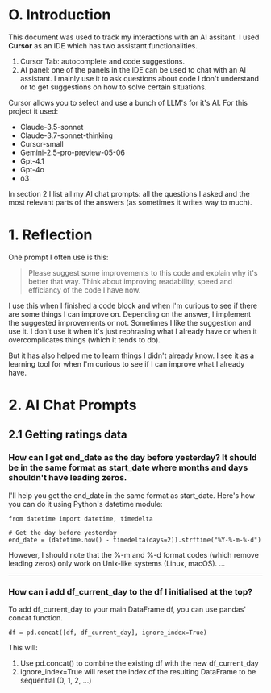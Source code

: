 # O. Introduction
This document was used to track my interactions with an AI assitant. 
I used **Cursor** as an IDE which has two assistant functionalities.

1. Cursor Tab: autocomplete and code suggestions.
2. AI panel: one of the panels in the IDE can be used to chat with an AI assistant. I mainly use it to ask questions about code I don't understand or to get suggestions on how to solve certain situations.

Cursor allows you to select and use a bunch of LLM's for it's AI. For this project it used:
- Claude-3.5-sonnet
- Claude-3.7-sonnet-thinking
- Cursor-small
- Gemini-2.5-pro-preview-05-06
- Gpt-4.1
- Gpt-4o
- o3

In section 2 I list all my AI chat prompts: all the questions I asked and the most relevant parts of the answers (as sometimes it writes way to much).

# 1. Reflection
One prompt I often use is this:

> Please suggest some improvements to this code and explain why it's better that way. Think about improving readability, speed and efficiancy of the code I have now.

I use this when I finished a code block and when I'm curious to see if there are some things I can improve on. Depending on the answer, I implement the suggested improvements or not. Sometimes I like the suggestion and use it. I don't use it when it's just rephrasing what I already have or when it overcomplicates things (which it tends to do).

But it has also helped me to learn things I didn't already know. I see it as a learning tool for when I'm curious to see if I can improve what I already have.


# 2. AI Chat Prompts

## 2.1 Getting ratings data

### How can I get end_date as the day before yesterday? It should be in the same format as start_date where months and days shouldn't have leading zeros.

I'll help you get the end_date in the same format as start_date. Here's how you can do it using Python's datetime module:
```
from datetime import datetime, timedelta

# Get the day before yesterday
end_date = (datetime.now() - timedelta(days=2)).strftime("%Y-%-m-%-d")
```
However, I should note that the %-m and %-d format codes (which remove leading zeros) only work on Unix-like systems (Linux, macOS).
...

---

### How can i add df_current_day to the df I initialised at the top?

To add df_current_day to your main DataFrame df, you can use pandas' concat function.

```
df = pd.concat([df, df_current_day], ignore_index=True)
```

This will:
1. Use pd.concat() to combine the existing df with the new df_current_day
2. ignore_index=True will reset the index of the resulting DataFrame to be sequential (0, 1, 2, ...)